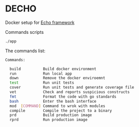 # DECHO
Docker setup for [Echo framework](https://github.com/labstack/echo)

Commands scripts

```bash
./app
```

The commands list:

```bash
Commands:

  build          Build docker environment
  run            Run local app
  down           Remove the docker enviroemnt
  test           Run unit tests
  cover          Run unit tests and generate coverage file
  vet            Check and reports suspicious constructs
  fmt            Format the code with go standards
  bash           Enter the bash interface
  mod  [COMMAND] Command to wrok with modules
  compile        Compile the project to a binary
  prd            Build production image
  rprd           Run production image
```